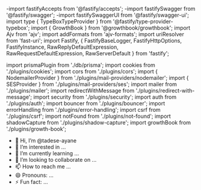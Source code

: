 -import fastifyAccepts from '@fastify/accepts';
-import fastifySwagger from '@fastify/swagger';
-import fastifySwaggerUI from '@fastify/swagger-ui';
import type { TypeBoxTypeProvider } from '@fastify/type-provider-typebox';
import { GrowthBook } from '@growthbook/growthbook';
import Ajv from 'ajv';
import addFormats from 'ajv-formats';
import uriResolver from 'fast-uri';
import Fastify, {
  FastifyBaseLogger,
  FastifyHttpOptions,
  FastifyInstance,
  RawReplyDefaultExpression,
  RawRequestDefaultExpression,
  RawServerDefault
} from 'fastify';

import prismaPlugin from './db/prisma';
import cookies from './plugins/cookies';
import cors from './plugins/cors';
import { NodemailerProvider } from './plugins/mail-providers/nodemailer';
import { SESProvider } from './plugins/mail-providers/ses';
import mailer from './plugins/mailer';
import redirectWithMessage from './plugins/redirect-with-message';
import security from './plugins/security';
import auth from './plugins/auth';
import bouncer from './plugins/bouncer';
import errorHandling from './plugins/error-handling';
import csrf from './plugins/csrf';
import notFound from './plugins/not-found';
import shadowCapture from './plugins/shadow-capture';
import growthBook from './plugins/growth-book';

- 👋 Hi, I’m @tadese-ayane
- 👀 I’m interested in ...
- 🌱 I’m currently learning ...
- 💞️ I’m looking to collaborate on ...
- 📫 How to reach me ...
- 😄 Pronouns: ...
- ⚡ Fun fact: ...

<!---
tadese-ayane/tadese-ayane is a ✨ special ✨ repository because its `README.md` (this file) appears on your GitHub profile.
You can click the Preview link to take a look at your changes.
--->

